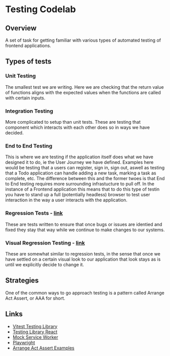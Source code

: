 # Testing Codelab

## Overview

A set of task for getting familiar with various types of automated testing of frontend applications.

## Types of tests

### Unit Testing

The smallest test we are writing. Here we are checking that the return value of functions aligns with the expected values when the functions are called with certain inputs.

### Integration Testing

More complicated to setup than unit tests. These are testing that component which interacts with each other does so in ways we have decided.

### End to End Testing

This is where we are testing if the application itself does what we have designed it to do, ie the User Journey we have defined. Examples here would be testing that a users can register, sign in, sign out, aswell as testing that a Todo application can handle adding a new task, marking a task as complete, etc. The difference between this and the former twoes is that End to End testing requires more surrounding infrastucture to pull off. In the instance of a Frontend application this means that to do this type of testin you have to stand up a full (potentially headless) browser to test user interaction in the way a user interacts with the application.

### Regression Tests - [link](https://www.geeksforgeeks.org/software-engineering-regression-testing/)

These are tests written to ensure that once bugs or issues are identied and fixed they stay that way while we continue to make changes to our systems.

### Visual Regression Testing - [link](https://www.browserstack.com/guide/visual-regression-testing)

These are somewhat similar to regression tests, in the sense that once we have settled on a certain visual look to our application that look stays as is until we explicitly decide to change it.

## Strategies

One of the common ways to go approach testing is a pattern called Arrange Act Assert, or AAA for short.

## Links

- [Vitest Testing Library](https://vitest.dev/)
- [Testing Library React](https://testing-library.com/docs/react-testing-library/intro/)
- [Mock Service Worker](https://mswjs.io/)
- [Playwright](https://playwright.dev/)
- [Arrange Act Assert Examples](https://chat.openai.com/share/c906a0d8-c8f4-4d18-b69e-2d3ada5ee9a4)
